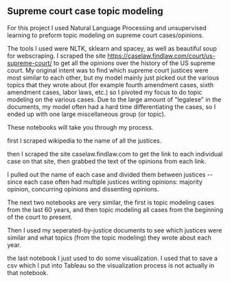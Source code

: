 ## Supreme court case topic modeling

For this project I used Natural Language Processing and unsupervised learning to preform topic modeling on supreme court cases/opinions. 

The tools I used were NLTK, sklearn and spacey, as well as beautiful soup for webscraping. I scraped the site https://caselaw.findlaw.com/court/us-supreme-court/ 
to get all the opinions over the history of the US supreme court. My original intent was to find which supreme court justices were 
most similar to each other, but my model mainly just picked out the various topics that they wrote about (for example fourth amendment cases, 
sixth amendment cases, labor laws, etc.) so I pivoted my focus to do topic modeling on the various cases. Due to the large amount of 
"legalese" in the documents, my model often had a hard time differentiating the cases, so I ended up with one large miscellaneous group (or topic).

These notebooks will take you through my process. 

first I scraped wikipedia to the name of all the justices. 

then I scraped the site caselaw.findlaw.com to get the link to each individual case on that site, then grabbed the text of the opinions from each link. 

I pulled out the name of each case and divided them between justices --since each case often had multiple justices writing opinions: majority opinion, 
concurring opinions and dissenting opinions. 

The next two notebooks are very similar, the first is topic modeling cases from the last 60 years, and then topic modeling all cases from the beginning of the
court to present.


Then I used my seperated-by-justice documents to see which justices were similar and what topics (from the topic modeling) they wrote about each year.

the last notebook I just used to do some visualization. I used that to save a csv which I put into Tableau so the visualization process is not 
actually in that notebook. 



